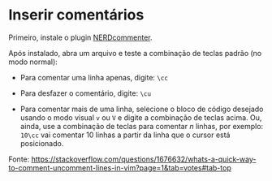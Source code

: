 # Inserir comentários

Primeiro, instale o plugin [NERDcommenter](https://www.vim.org/scripts/script.php?script_id=1218).

Após instalado, abra um arquivo e teste a combinação de teclas padrão (no modo normal):

- Para comentar uma linha apenas, digite: `\cc`

- Para desfazer o comentário, digite: `\cu`

- Para comentar mais de uma linha, selecione o bloco de código desejado usando o modo visual `v` ou `V` e digite a combinação de teclas acima. Ou, ainda, use a combinação de teclas para comentar *n* linhas, por exemplo: `10\cc` vai comentar 10 linhas a partir da linha que o cursor está posicionado.


Fonte: https://stackoverflow.com/questions/1676632/whats-a-quick-way-to-comment-uncomment-lines-in-vim?page=1&tab=votes#tab-top
